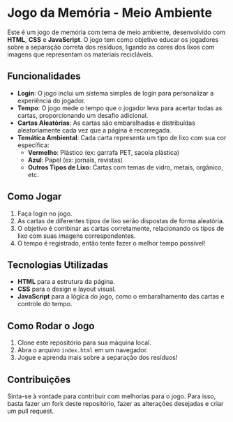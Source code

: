 # Jogo da Memória - Meio Ambiente

Este é um jogo de memória com tema de meio ambiente, desenvolvido com **HTML**, **CSS** e **JavaScript**. O jogo tem como objetivo educar os jogadores sobre a separação correta dos resíduos, ligando as cores dos lixos com imagens que representam os materiais recicláveis.

## Funcionalidades

- **Login**: O jogo inclui um sistema simples de login para personalizar a experiência do jogador.
- **Tempo**: O jogo mede o tempo que o jogador leva para acertar todas as cartas, proporcionando um desafio adicional.
- **Cartas Aleatórias**: As cartas são embaralhadas e distribuídas aleatoriamente cada vez que a página é recarregada.
- **Temática Ambiental**: Cada carta representa um tipo de lixo com sua cor específica:
  - **Vermelho**: Plástico (ex: garrafa PET, sacola plástica)
  - **Azul**: Papel (ex: jornais, revistas)
  - **Outros Tipos de Lixo**: Cartas com temas de vidro, metais, orgânico, etc.

## Como Jogar

1. Faça login no jogo.
2. As cartas de diferentes tipos de lixo serão dispostas de forma aleatória.
3. O objetivo é combinar as cartas corretamente, relacionando os tipos de lixo com suas imagens correspondentes.
4. O tempo é registrado, então tente fazer o melhor tempo possível!

## Tecnologias Utilizadas

- **HTML** para a estrutura da página.
- **CSS** para o design e layout visual.
- **JavaScript** para a lógica do jogo, como o embaralhamento das cartas e controle do tempo.

## Como Rodar o Jogo

1. Clone este repositório para sua máquina local.
2. Abra o arquivo `index.html` em um navegador.
3. Jogue e aprenda mais sobre a separação dos resíduos!

## Contribuições

Sinta-se à vontade para contribuir com melhorias para o jogo. Para isso, basta fazer um fork deste repositório, fazer as alterações desejadas e criar um pull request.

